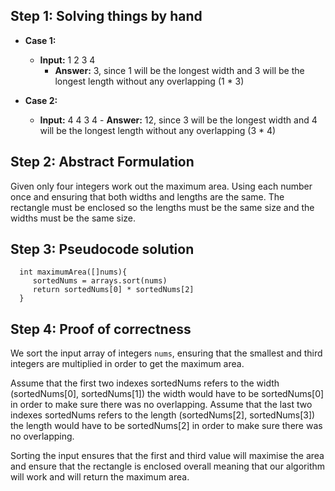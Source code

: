## Step 1: Solving things by hand

- **Case 1:**
    - **Input:** 1 2 3 4
        - **Answer:** 3, since 1 will be the longest width and 3 will be the longest length without any overlapping (1 * 3) 

- **Case 2:**
    - **Input:** 4 4 3 4
          - **Answer:** 12, since 3 will be the longest width and 4 will be the longest length without any overlapping (3 * 4)

## Step 2: Abstract Formulation

Given only four integers work out the maximum area. Using each number once and ensuring that both widths and lengths are the same. 
The rectangle must be enclosed so the lengths must be the same size and the widths must be the same size.


## Step 3: Pseudocode solution

```pseudo
  int maximumArea([]nums){
     sortedNums = arrays.sort(nums)
     return sortedNums[0] * sortedNums[2]
  }
```

## Step 4: Proof of correctness

We sort the input array of integers `nums`, ensuring that the smallest and third integers are multiplied in order to get the maximum area.

Assume that the first two indexes sortedNums refers to the width (sortedNums[0], sortedNums[1]) the width would have to be sortedNums[0] in order to make sure there was no overlapping.
Assume that the last two indexes sortedNums refers to the length (sortedNums[2], sortedNums[3]) the length would have to be sortedNums[2] in order to make sure there was no overlapping.

Sorting the input ensures that the first and third value will maximise the area and ensure that the rectangle is enclosed overall meaning that our algorithm will work and will return the maximum area.